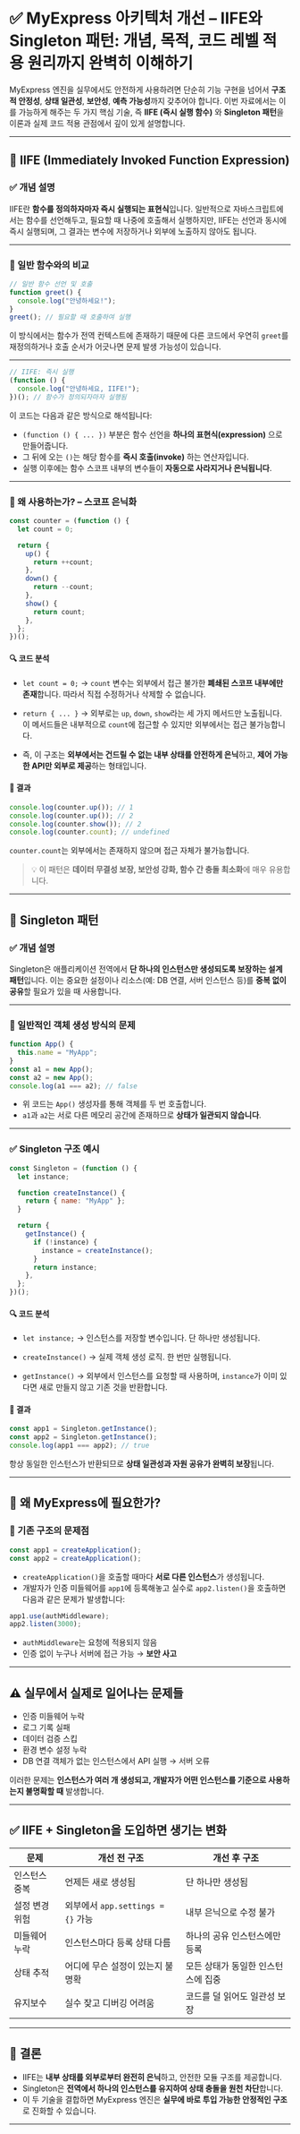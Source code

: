 # ✅ MyExpress 아키텍처 개선 – IIFE와 Singleton 패턴: 개념, 목적, 코드 레벨 적용 원리까지 완벽히 이해하기

MyExpress 엔진을 실무에서도 안전하게 사용하려면 단순히 기능 구현을 넘어서 **구조적 안정성**, **상태 일관성**, **보안성**, **예측 가능성**까지 갖추어야 합니다. 이번 자료에서는 이를 가능하게 해주는 두 가지 핵심 기술, 즉 **IIFE (즉시 실행 함수)** 와 **Singleton 패턴**을 이론과 실제 코드 적용 관점에서 깊이 있게 설명합니다.

---

## 📘 IIFE (Immediately Invoked Function Expression)

### ✅ 개념 설명

IIFE란 **함수를 정의하자마자 즉시 실행되는 표현식**입니다. 일반적으로 자바스크립트에서는 함수를 선언해두고, 필요할 때 나중에 호출해서 실행하지만, IIFE는 선언과 동시에 즉시 실행되며, 그 결과는 변수에 저장하거나 외부에 노출하지 않아도 됩니다.

---

### 📎 일반 함수와의 비교

```js
// 일반 함수 선언 및 호출
function greet() {
  console.log("안녕하세요!");
}
greet(); // 필요할 때 호출하여 실행
```

이 방식에서는 함수가 전역 컨텍스트에 존재하기 때문에 다른 코드에서 우연히 `greet`를 재정의하거나 호출 순서가 어긋나면 문제 발생 가능성이 있습니다.

---

```js
// IIFE: 즉시 실행
(function () {
  console.log("안녕하세요, IIFE!");
})(); // 함수가 정의되자마자 실행됨
```

이 코드는 다음과 같은 방식으로 해석됩니다:

- `(function () { ... })` 부분은 함수 선언을 **하나의 표현식(expression)** 으로 만들어줍니다.
- 그 뒤에 오는 `()`는 해당 함수를 **즉시 호출(invoke)** 하는 연산자입니다.
- 실행 이후에는 함수 스코프 내부의 변수들이 **자동으로 사라지거나 은닉됩니다**.

---

### 🎯 왜 사용하는가? – 스코프 은닉화

```js
const counter = (function () {
  let count = 0;

  return {
    up() {
      return ++count;
    },
    down() {
      return --count;
    },
    show() {
      return count;
    },
  };
})();
```

#### 🔍 코드 분석

- `let count = 0;`
  → `count` 변수는 외부에서 접근 불가한 **폐쇄된 스코프 내부에만 존재**합니다. 따라서 직접 수정하거나 삭제할 수 없습니다.

- `return { ... }`
  → 외부로는 `up`, `down`, `show`라는 세 가지 메서드만 노출됩니다. 이 메서드들은 내부적으로 `count`에 접근할 수 있지만 외부에서는 접근 불가능합니다.

- 즉, 이 구조는 **외부에서는 건드릴 수 없는 내부 상태를 안전하게 은닉**하고, **제어 가능한 API만 외부로 제공**하는 형태입니다.

#### 🧪 결과

```js
console.log(counter.up()); // 1
console.log(counter.up()); // 2
console.log(counter.show()); // 2
console.log(counter.count); // undefined
```

`counter.count`는 외부에서는 존재하지 않으며 접근 자체가 불가능합니다.

> 💡 이 패턴은 **데이터 무결성 보장, 보안성 강화, 함수 간 충돌 최소화**에 매우 유용합니다.

---

## 📘 Singleton 패턴

### ✅ 개념 설명

Singleton은 애플리케이션 전역에서 **단 하나의 인스턴스만 생성되도록 보장하는 설계 패턴**입니다. 이는 중요한 설정이나 리소스(예: DB 연결, 서버 인스턴스 등)를 **중복 없이 공유**할 필요가 있을 때 사용합니다.

---

### 📎 일반적인 객체 생성 방식의 문제

```js
function App() {
  this.name = "MyApp";
}
const a1 = new App();
const a2 = new App();
console.log(a1 === a2); // false
```

- 위 코드는 `App()` 생성자를 통해 객체를 두 번 호출합니다.
- `a1`과 `a2`는 서로 다른 메모리 공간에 존재하므로 **상태가 일관되지 않습니다**.

---

### ✅ Singleton 구조 예시

```js
const Singleton = (function () {
  let instance;

  function createInstance() {
    return { name: "MyApp" };
  }

  return {
    getInstance() {
      if (!instance) {
        instance = createInstance();
      }
      return instance;
    },
  };
})();
```

#### 🔍 코드 분석

- `let instance;`
  → 인스턴스를 저장할 변수입니다. 단 하나만 생성됩니다.

- `createInstance()`
  → 실제 객체 생성 로직. 한 번만 실행됩니다.

- `getInstance()`
  → 외부에서 인스턴스를 요청할 때 사용하며, `instance`가 이미 있다면 새로 만들지 않고 기존 것을 반환합니다.

#### 🧪 결과

```js
const app1 = Singleton.getInstance();
const app2 = Singleton.getInstance();
console.log(app1 === app2); // true
```

항상 동일한 인스턴스가 반환되므로 **상태 일관성과 자원 공유가 완벽히 보장**됩니다.

---

## 🧩 왜 MyExpress에 필요한가?

### 📎 기존 구조의 문제점

```js
const app1 = createApplication();
const app2 = createApplication();
```

- `createApplication()`을 호출할 때마다 **서로 다른 인스턴스**가 생성됩니다.
- 개발자가 인증 미들웨어를 `app1`에 등록해놓고 실수로 `app2.listen()`을 호출하면 다음과 같은 문제가 발생합니다:

```js
app1.use(authMiddleware);
app2.listen(3000);
```

- `authMiddleware`는 요청에 적용되지 않음
- 인증 없이 누구나 서버에 접근 가능 → **보안 사고**

---

## ⚠️ 실무에서 실제로 일어나는 문제들

- 인증 미들웨어 누락
- 로그 기록 실패
- 데이터 검증 스킵
- 환경 변수 설정 누락
- DB 연결 객체가 없는 인스턴스에서 API 실행 → 서버 오류

이러한 문제는 **인스턴스가 여러 개 생성되고, 개발자가 어떤 인스턴스를 기준으로 사용하는지 불명확할 때** 발생합니다.

---

## ✅ IIFE + Singleton을 도입하면 생기는 변화

| 문제           | 개선 전 구조                      | 개선 후 구조                       |
| -------------- | --------------------------------- | ---------------------------------- |
| 인스턴스 중복  | 언제든 새로 생성됨                | 단 하나만 생성됨                   |
| 설정 변경 위험 | 외부에서 `app.settings = {}` 가능 | 내부 은닉으로 수정 불가            |
| 미들웨어 누락  | 인스턴스마다 등록 상태 다름       | 하나의 공유 인스턴스에만 등록      |
| 상태 추적      | 어디에 무슨 설정이 있는지 불명확  | 모든 상태가 동일한 인스턴스에 집중 |
| 유지보수       | 실수 잦고 디버깅 어려움           | 코드를 덜 읽어도 일관성 보장       |

---

## 📌 결론

- IIFE는 **내부 상태를 외부로부터 완전히 은닉**하고, 안전한 모듈 구조를 제공합니다.
- Singleton은 **전역에서 하나의 인스턴스를 유지하여 상태 충돌을 원천 차단**합니다.
- 이 두 기술을 결합하면 MyExpress 엔진은 **실무에 바로 투입 가능한 안정적인 구조**로 진화할 수 있습니다.

---
